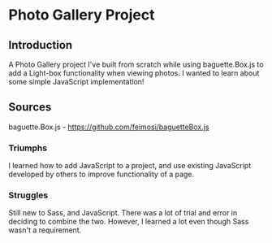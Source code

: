 # Photo Gallery Project

## Introduction
A Photo Gallery project I've built from scratch while using baguette.Box.js to add a Light-box functionality when viewing photos. I wanted to learn about some simple JavaScript implementation!

## Sources
baguette.Box.js - https://github.com/feimosi/baguetteBox.js

### Triumphs
I learned how to add JavaScript to a project, and use existing JavaScript developed by others to improve functionality of a page.

### Struggles
Still new to Sass, and JavaScript. There was a lot of trial and error in deciding to combine the two. However, I learned a lot even though Sass wasn't a requirement.